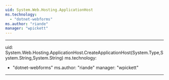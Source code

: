 ```yaml
---
uid: System.Web.Hosting.ApplicationHost
ms.technology: 
  - "dotnet-webforms"
ms.author: "riande"
manager: "wpickett"
---
```


---
uid: System.Web.Hosting.ApplicationHost.CreateApplicationHost(System.Type,System.String,System.String)
ms.technology: 
  - "dotnet-webforms"
ms.author: "riande"
manager: "wpickett"
---
